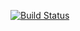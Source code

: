 [![Build Status](https://travis-ci.org/YiyanChen/CSE110Lab5Travis.svg?branch=master)](https://travis-ci.org/YiyanChen/CSE110Lab5Travis)
